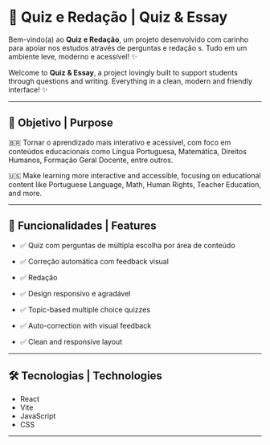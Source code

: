 # 🌟 Quiz e Redação | Quiz & Essay

Bem-vindo(a) ao **Quiz e Redação**, um projeto desenvolvido com carinho para apoiar nos estudos através de perguntas e redação s. Tudo em um ambiente leve, moderno e acessível! ✨

Welcome to **Quiz & Essay**, a project lovingly built to support students through questions and writing. Everything in a clean, modern and friendly interface! ✨

---

## 🎯 Objetivo | Purpose

🇧🇷 Tornar o aprendizado mais interativo e acessível, com foco em conteúdos educacionais como Língua Portuguesa, Matemática, Direitos Humanos, Formação Geral Docente, entre outros.  

🇺🇸 Make learning more interactive and accessible, focusing on educational content like Portuguese Language, Math, Human Rights, Teacher Education, and more.

---

## 🧠 Funcionalidades | Features

- ✅ Quiz com perguntas de múltipla escolha por área de conteúdo  
- ✅ Correção automática com feedback visual  
- ✅ Redação  
- ✅ Design responsivo e agradável

- ✅ Topic-based multiple choice quizzes  
- ✅ Auto-correction with visual feedback  
- ✅ Clean and responsive layout

---

## 🛠️ Tecnologias | Technologies

- React  
- Vite  
- JavaScript  
- CSS  

---

